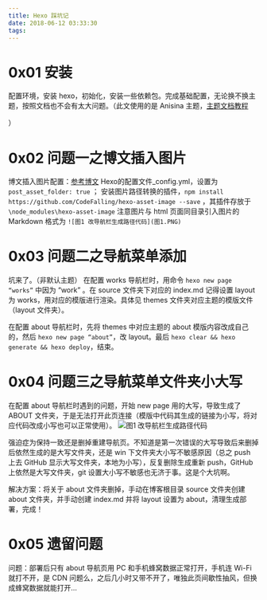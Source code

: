 ```yaml
---
title: Hexo 踩坑记
date: 2018-06-12 03:33:30
tags:
---
```


# 0x01 安装

配置环境，安装 hexo，初始化，安装一些依赖包。完成基础配置，无论换不换主题，按照文档也不会有太大问题。（此文使用的是 Anisina 主题，[主题文档教程](https://haojen.github.io/2017/05/09/Anisina-%E4%B8%AD%E6%96%87%E4%BD%BF%E7%94%A8%E6%95%99%E7%A8%8B/)

）

# 0x02 问题一之博文插入图片

博文插入图片配置：[参考博文](http://etrd.org/2017/01/23/hexo%E4%B8%AD%E5%AE%8C%E7%BE%8E%E6%8F%92%E5%85%A5%E6%9C%AC%E5%9C%B0%E5%9B%BE%E7%89%87/)
Hexo的配置文件_config.yml，设置为 `post_asset_folder: true` ；
安装图片路径转换的插件，`npm install https://github.com/CodeFalling/hexo-asset-image --save` ，其插件存放于 `\node_modules\hexo-asset-image` 
注意图片与 html 页面同目录引入图片的 Markdown 格式为 `![图1 改导航栏生成路径代码](图1.PNG)`

# 0x03 问题二之导航菜单添加

坑来了。（非默认主题）
在配置 works 导航栏时，用命令 `hexo new page “works”` 中因为 “work” 。在 source 文件夹下对应的 index.md 记得设置 layout 为 works，用对应的模版进行渲染。具体见 themes 文件夹对应主题的模版文件（layout 文件夹）。

在配置 about 导航栏时，先将 themes 中对应主题的 about 模版内容改成自己的，然后 `hexo new page “about”`，改 layout。最后 `hexo clear && hexo generate && hexo deploy`，结束。

# 0x04 问题三之导航菜单文件夹小大写

在配置 about 导航栏时遇到的问题，开始 new page 用的大写，导致生成了 ABOUT 文件夹，于是无法打开此页连接（模版中代码其生成的链接为小写，将对应代码改成小写也可以正常使用）。
![图1 改导航栏生成路径代码](图1.PNG)

强迫症为保持一致还是删掉重建导航页。不知道是第一次错误的大写导致后来删掉后依然生成的是大写文件夹，还是 win 下文件夹大小写不敏感原因（总之 push 上去 GitHub 显示大写文件夹，本地为小写），反复删除生成重新 push，GitHub 上依然是大写文件夹，git 设置大小写不敏感也无济于事。这是个大坑啊。

解决方案：将关于 about 文件夹删掉，手动在博客根目录 source 文件夹创建 about 文件夹，并手动创建 index.md 并将 layout 设置为 about，清理生成部署，完成！

# 0x05 遗留问题

问题：部署后只有 about 导航页用 PC 和手机蜂窝数据正常打开，手机连 Wi-Fi 就打不开，是 CDN 问题么，之后几小时又带不开了，唯独此页间歇性抽风，但换成蜂窝数据就能打开…